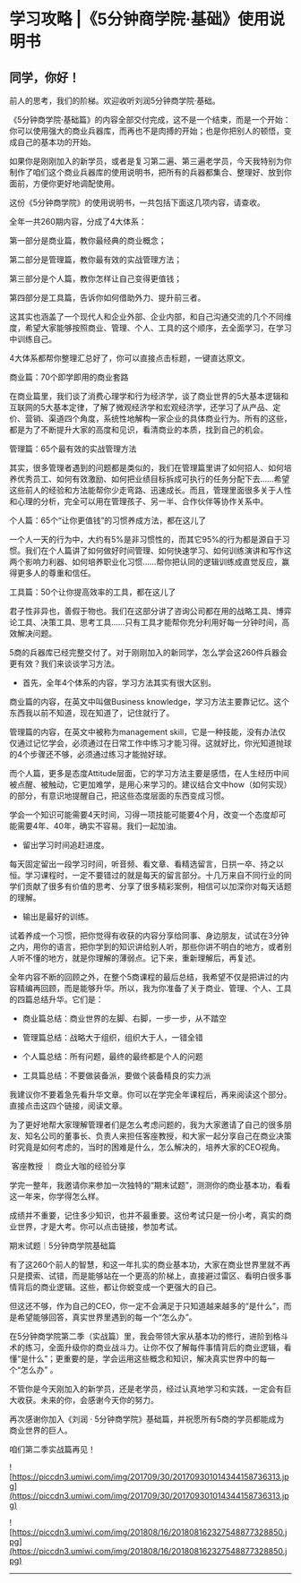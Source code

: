 # 学习攻略 |《5分钟商学院·基础》使用说明书

## 同学，你好！

前人的思考，我们的阶梯。欢迎收听刘润5分钟商学院·基础。

《5分钟商学院·基础篇》的内容全部交付完成，这不是一个结束，而是一个开始：你可以使用强大的商业兵器库，而再也不是肉搏的开始；也是你把别人的顿悟，变成自己的基本功的开始。

如果你是刚刚加入的新学员，或者是复习第二遍、第三遍老学员，今天我特别为你制作了咱们这个商业兵器库的使用说明书，把所有的兵器都集合、整理好、放到你面前，方便你更好地调配使用。

这份《5分钟商学院》的使用说明书，一共包括下面这几项内容，请查收。

全年一共260期内容，分成了4大体系：

第一部分是商业篇，教你最经典的商业概念；

第二部分是管理篇，教你最有效的实战管理方法；

第三部分是个人篇，教你怎样让自己变得更值钱；

第四部分是工具篇，告诉你如何借助外力、提升前三者。

这其实也涵盖了一个现代人和企业外部、企业内部，和自己沟通交流的几个不同维度，希望大家能够按照商业、管理、个人、工具的这个顺序，去全面学习，在学习中训练自己。

4大体系都帮你整理汇总好了，你可以直接点击标题，一键直达原文。

商业篇：70个即学即用的商业套路

在商业篇里，我们谈了消费心理学和行为经济学，谈了商业世界的5大基本逻辑和互联网的5大基本定律，了解了微观经济学和宏观经济学，还学习了从产品、定价、营销、渠道四个角度，系统性地解构一家企业的具体商业行为。所有的这些，都是为了不断提升大家的高度和见识，看清商业的本质，找到自己的机会。

管理篇：65个最有效的实战管理方法

其实，很多管理者遇到的问题都是类似的，我们在管理篇里讲了如何招人、如何培养优秀员工、如何有效激励、如何把业绩目标拆成可执行的任务分配下去……希望这些前人的经验和方法能帮你少走弯路、迅速成长。而且，管理里面很多关于人性和心理的分析，完全可以用在管理孩子、另一半、合作伙伴等协作关系中。

个人篇：65个“让你更值钱”的习惯养成方法，都在这儿了

一个人一天的行为中，大约有5%是非习惯性的，而其它95%的行为都是源自于习惯。我们在个人篇讲了如何做好时间管理、如何快速学习、如何训练演讲和写作这两个影响力利器、如何培养职业化习惯……帮你把认同的逻辑训练成直觉反应，赢得更多人的尊重和信任。

工具篇：50个让你提高效率的工具，都在这儿了

君子性非异也，善假于物也。我们在这部分讲了咨询公司都在用的战略工具、博弈论工具、决策工具、思考工具……只有工具才能帮你充分利用好每一分钟时间，高效解决问题。

5商的兵器库已经完整交付了。对于刚刚加入的新同学，怎么学会这260件兵器会更有效？我们来谈谈学习方法。

* 首先，全年4个体系的内容，学习方法其实有很大区别。

商业篇的内容，在英文中叫做Business knowledge，学习方法主要靠记忆。这个东西我以前不知道，现在知道了，记住就行了。

管理篇的内容，在英文中被称为management skill，它是一种技能，没有办法仅仅通过记忆学会，必须通过在日常工作中练习才能习得。这就好比，你光知道抛球的4个步骤还不够，必须通过练习才能抛好球。

而个人篇，更多是态度Attitude层面，它的学习方法主要是感悟，在人生经历中间被点醒、被触动，它更加难学，是用心来学习的。建议结合文中how（如何实现）的部分，有意识地提醒自己，把这些态度层面的东西变成习惯。

学会一个知识可能需要4天时间，习得一项技能可能要4个月，改变一个态度却可能需要4年、40年，确实不容易。我们一起加油。

* 留出学习时间追赶进度。

每天固定留出一段学习时间，听音频、看文章、看精选留言，日拱一卒、持之以恒。学习课程时，一定不要错过的就是每天的留言部分。十几万来自不同行业的同学们贡献了很多有价值的思考、分享了很多精彩案例，相信可以加深你对每天话题的理解。

* 输出是最好的训练。

试着养成一个习惯，把你觉得有收获的内容分享给同事、身边朋友，试试在3分钟之内，用你的语言，把你学到的知识讲给别人听，那些你讲不明白的地方，或者别人听不懂的地方，就是你理解的薄弱点。记下来，重新理解后，再复述。

全年内容不断的回顾之外，在整个5商课程的最后总结，我希望不仅是把讲过的内容精编再回顾，而是能够升华。所以，我为你准备了关于商业、管理、个人、工具的四篇总结升华。它们是：

* 商业篇总结：商业世界的左脚、右脚，一步一步，从不踏空

* 管理篇总结：战略大于组织，组织大于人，一错全错

* 个人篇总结：所有问题，最终的最终都是个人的问题

* 工具篇总结：不要做装备派，要做个装备精良的实力派

我建议你不要着急先看升华文章。你可以在学完全年课程后，再来阅读这个部分。直接点击这四个链接，阅读文章。

为了更好地帮大家理解管理者们是怎么考虑问题的，我为大家邀请了自己的很多朋友、知名公司的董事长、负责人来担任客座教授，和大家一起分享自己在商业决策时究竟是如何考虑的，当时的困难是什么，怎么解决的，培养大家的CEO视角。

 客座教授 ｜ 商业大咖的经验分享

学完一整年，我邀请你来参加一次独特的“期末试题”，测测你的商业基本功，看看这一年来，你学得怎么样。

成绩并不重要，记住多少知识，也并不最重要。这份考试只是一份小考，真实的商业世界，才是大考。你可以点击链接，参加考试。

期末试题｜5分钟商学院基础篇 

有了这260个前人的智慧，和这一年扎实的商业基本功，大家在商业世界里就不再只是摸索、试错，而是能够站在一个更高的阶梯上，直接避过雷区、看明白很多事情背后的商业逻辑。这些，都让你蜕变成一个更强大的自己。

但这还不够，作为自己的CEO，你一定不会满足于只知道越来越多的“是什么”，而是希望能够回答，真实世界里遇到的每一个“怎么办”。

在5分钟商学院第二季（实战篇）里，我会带领大家从基本功的修行，进阶到格斗术的练习，全面升级你的商业战斗力。让你不仅了解每件事情背后的商业逻辑，看懂“是什么”；更重要的是，学会运用这些概念和知识，解决真实世界中的每一个“怎么办” 。

不管你是今天刚加入的新学员，还是老学员，经过认真地学习和实践，一定会有巨大收获。未来的你，会感谢今天你的努力。

再次感谢你加入《刘润 · 5分钟商学院》基础篇，并祝愿所有5商的学员都能成为商业世界的巨人。

咱们第二季实战篇再见！

![https://piccdn3.umiwi.com/img/201709/30/201709301014344158736313.jpg](https://piccdn3.umiwi.com/img/201709/30/201709301014344158736313.jpg)

![https://piccdn3.umiwi.com/img/201808/16/201808162327548877328850.jpg](https://piccdn3.umiwi.com/img/201808/16/201808162327548877328850.jpg)

---
